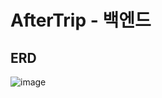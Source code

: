 # AfterTrip - 백엔드
## ERD
![image](https://user-images.githubusercontent.com/86969518/232738725-4802e3bd-fc26-4960-a4ab-cde18209c65f.png)
